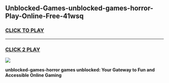 
## Unblocked-Games-unblocked-games-horror-Play-Online-Free-41wsq
<h3>
<a href="https://premium76.site?title=unblocked-games-horror&ref=26A">CLICK TO PLAY</a></h3>
<hr>

<h3>
<a href="https://premium76.site?title=unblocked-games-horror&ref=26A">CLICK 2 PLAY</a>
  
</h3>

<a href="https://premium76.site?title=unblocked-games-horror&ref=26A"><img src="https://clearcache.store/games.png"></a>


**unblocked-games-horror games unblocked: Your Gateway to Fun and Accessible Online Gaming**
